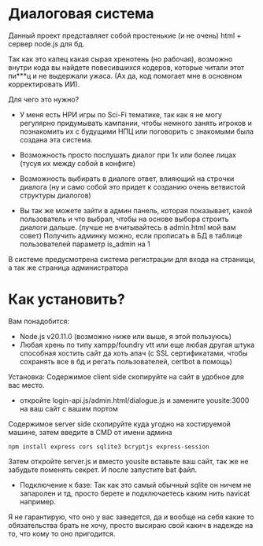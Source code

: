 # Диалоговая система
Данный проект представляет собой простенькие (и не очень) html + сервер node.js для бд.

Так как это капец какая сырая хренотень (но рабочая), возможно внутри кода вы найдете повесившихся кодеров, которые читали этот пи***ц и не выдержали ужаса. (Ах да, код помогает мне в основном корректировать ИИ).

Для чего это нужно?
- У меня есть НРИ игры по Sci-Fi тематике, так как я не могу регулярно придумывать кампании, чтобы немного занять игроков и познакомить их с будущими НПЦ или поговорить с знакомыми была создана эта система.
- Возможность просто послушать диалог при 1х или более лицах (тусуя их между собой в конфиге)
- Возможность выбирать в диалоге ответ, влияющий на строчки диалога (ну и само собой это придет к созданию очень ветвистой структуры диалогов)

- Вы так же можете зайти в админ панель, которая показывает, какой пользователь и что выбрал, чтобы на основе выбора строить диалоги дальше. (лучше не вчитывайтесь в admin.html мой вам совет)
Получить админку можно, если прописать в БД в таблице пользователей параметр is_admin на 1

В системе предусмотрена система регистрации для входа на страницы, а так же страница администратора

# Как установить? 

Вам понадобится:
- Node.js v20.11.0 (возможно ниже или выше, я этой пользуюсь)
- Любая хрень по типу xampp/foundry vtt или еще любая другая штука способная хостить сайт да хоть апач (с SSL сертификатами, чтобы сохранять все в бд и регать пользователей, certbot в помощь)

Установка:
Содержимое client side скопируйте на сайт в удобное для вас место.

- откройте login-api.js/admin.html/dialogue.js и замените yousite:3000 на ваш сайт с вашим портом

Содержимое server side скопируйте куда угодно на хостируемой машине, затем введите в CMD от имени админа
```
npm install express cors sqlite3 bcryptjs express-session
```
Затем откройте server.js и вместо yousite вставьте ваш сайт, так же не забудьте поменять секрет.
И после запустите bat файл.

- Подключение к базе: Так как это самый обычный sqlite он ничем не запаролен и тд, просто берете и подключаетесь каким нить navicat например.

Я не гарантирую, что оно у вас заведется, да и вообще на себя какие то обязательства брать не хочу, просто высираю свой какич в надежде на то, что кому то оно пригодится.